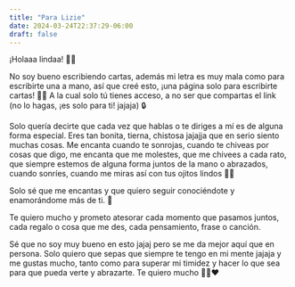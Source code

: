 ```yaml
---
title: "Para Lizie"
date: 2024-03-24T22:37:29-06:00
draft: false
---
```


¡Holaaa lindaa! 🥺🥺
    
No soy bueno escribiendo cartas, además mi letra es muy mala como para escribirte una a mano, así que creé esto, ¡una página solo para escribirte cartas! 📝✨ A la cual solo tú tienes acceso, a no ser que compartas el link (no lo hagas, ¡es solo para ti! jajaja) 🔒

Solo quería decirte que cada vez que hablas o te diriges a mí es de alguna forma especial. Eres tan bonita, tierna, chistosa jajajja que en serio siento muchas cosas. Me encanta cuando te sonrojas, cuando te chiveas por cosas que digo, me encanta que me molestes, que me chivees a cada rato, que siempre estemos de alguna forma juntos de la mano o abrazados, cuando sonríes, cuando me miras así con tus ojitos lindos 🥺🥺

Solo sé que me encantas y que quiero seguir conociéndote y enamorándome más de ti. 🥺

Te quiero mucho y prometo atesorar cada momento que pasamos juntos, cada regalo o cosa que me des, cada pensamiento, frase o canción.

Sé que no soy muy bueno en esto jajaj pero se me da mejor aquí que en persona. Solo quiero que sepas que siempre te tengo en mi mente jajaja y me gustas mucho, tanto como para superar mi timidez y hacer lo que sea para que pueda verte y abrazarte. Te quiero mucho 🥺🥺❤️
